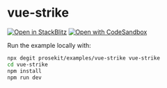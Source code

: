 # vue-strike

[![Open in StackBlitz](https://developer.stackblitz.com/img/open_in_stackblitz.svg)](https://stackblitz.com/github/prosekit/examples/tree/master/vue-strike)
[![Open with CodeSandbox](https://assets.codesandbox.io/github/button-edit-lime.svg)](https://codesandbox.io/p/sandbox/github/prosekit/examples/tree/master/vue-strike)

Run the example locally with:

```bash
npx degit prosekit/examples/vue-strike vue-strike
cd vue-strike
npm install
npm run dev
```
